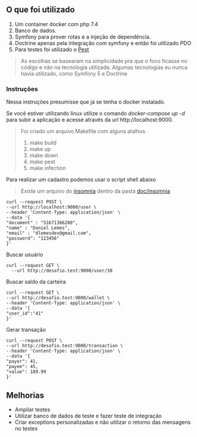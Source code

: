 ## O que foi utilizado

1. Um container docker com php 7.4
2. Banco de dados.
3. Symfony para prover rotas e a injeção de dependência.
4. Doctrine apenas pela integração com symfony e então foi utilizado PDO
5. Para testes foi utilizado o [Pest](https://pestphp.com/)

> As escolhas se basearam na simplicidade pra que o foco ficasse no código e não na tecnologia utilizada.
> Algumas tecnologias eu nunca havia utilizado, como Symfony 5 e Doctrine

### Instruções

Nessa instruções presumisse que já se tenha o docker instalado.

Se você estiver utilizando linux utilize o comando _docker-compose up -d_ para subir a aplicação e acesse através da url http://localhost:9000.

> Foi  criado um arquivo Makefile com alguns atalhos
> 1. make build 
> 2. make up
> 3. make down
> 4. make pest
> 5. make infection


Para realizar um cadastro podemos usar o script shell abaixo

> Existe um arquivo do [insomnia](https://insomnia.rest/download) dentro da pasta [doc/insomnia](https://github.com/lemesdaniel/desafio/tree/main/doc/insomnia) 

``` 
curl --request POST \
--url http://localhost:9000/user \
--header 'Content-Type: application/json' \
--data '{
"document" : "51671366280",
"name" : "Daniel Lemes",
"email" : "dlemesdev@gmail.com",
"password": "123456"
}'
``` 

Buscar usuário 

```
curl --request GET \
  --url http://desafio.test:9000/user/38
``` 

Buscar saldo da carteira
```
curl --request GET \
--url http://desafio.test:9000/wallet \
--header 'Content-Type: application/json' \
--data '{
"user_id":"41"
}'
```

Gerar transação

```
curl --request POST \
--url http://desafio.test:9000/transaction \
--header 'Content-Type: application/json' \
--data '{
"payer": 41,
"payee": 45,
"value": 189.99
}'
```

## Melhorias 
- Ampliar testes
- Utilizar banco de dados de teste e fazer teste de integração
- Criar exceptions personalizadas e não utilizar o retorno das mensagens no testes